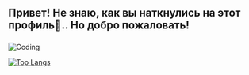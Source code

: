 <h2 align-"center" > Привет! Не знаю, как вы наткнулись на этот профиль🤔.. Но добро пожаловать! </h2>

<h3></h3>
<img align="center" widht="600" alt="Coding" src="https://steamuserimages-a.akamaihd.net/ugc/849344485818004573/4B61FF2A8AEABFD7DB60DE6533606338B021DC9B/?imw=5000&imh=5000&ima=fit&impolicy=Letterbox&imcolor=%23000000&letterbox=false">

[![Top Langs](https://github-readme-stats.vercel.app/api/top-langs/?username=Sinchi1&layout=compact)](https://github.com/anuraghazra/github-readme-stats)


<!--
**Sinchi1/Sinchi1** is a ✨ _special_ ✨ repository because its `README.md` (this file) appears on your GitHub profile.

Here are some ideas to get you started:

- 🔭 I’m currently working on ...
- 🌱 I’m currently learning ...
- 👯 I’m looking to collaborate on ...
- 🤔 I’m looking for help with ...
- 💬 Ask me about ...
- 📫 How to reach me: ...
- 😄 Pronouns: ...
- ⚡ Fun fact: ...
-->
